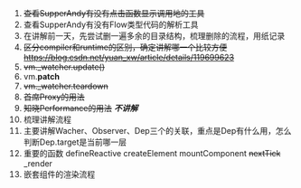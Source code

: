 1. ~~查看SupperAndy有没有点击函数显示调用地的工具~~
2. 查看SupperAndy有没有Flow类型代码的解析工具
3. 在讲解前一天，先尝试删一遍多余的目录结构，梳理删除的流程，用纸记录
4. ~~区分compiler和runtime的区别，确定讲解哪一个比较方便 https://blog.csdn.net/yuan_xw/article/details/119699623~~
6. ~~vm._watcher.update()~~
7. vm.__patch__
8. ~~vm._watcher.teardown~~
9. ~~首席Proxy的用法~~
10. ~~知晓Performance的用法~~ ***不讲解***
11. 梳理讲解流程
12. 主要讲解Wacher、Observer、Dep三个的关联，重点是Dep有什么用，怎么判断Dep.target是当前哪一层
13. 重要的函数 defineReactive createElement mountComponent ~~nextTick~~ _render
14. 嵌套组件的渲染流程
